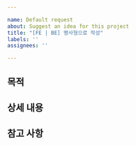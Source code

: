 ```yaml
---

name: Default request
about: Suggest an idea for this project
title: "[FE | BE] 명사형으로 작성"
labels: ''
assignees: ''

---  
```


## 목적  

## 상세 내용  

## 참고 사항  
